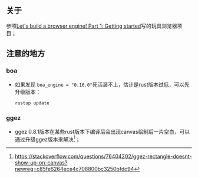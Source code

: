 ## 关于

参照[Let&#39;s build a browser engine! Part 1: Getting started](https://limpet.net/mbrubeck/2014/08/08/toy-layout-engine-1.html)写的玩具浏览器项目；

## 注意的地方

### boa

- 如果发现 `boa_engine = "0.16.0"`死活装不上，估计是rust版本过低，可以先升级版本：

  ```sh
  rustup update
  ```

### ggez

- ggez 0.8.1版本在某些rust版本下编译后会出现canvas绘制后一片空白，可以通过升级ggez版本来解决[^1]；



[^1]:  https://stackoverflow.com/questions/76404202/ggez-rectangle-doesnt-show-up-on-canvas?newreg=c85fe6264ece4c708800bc3250bfdc94

